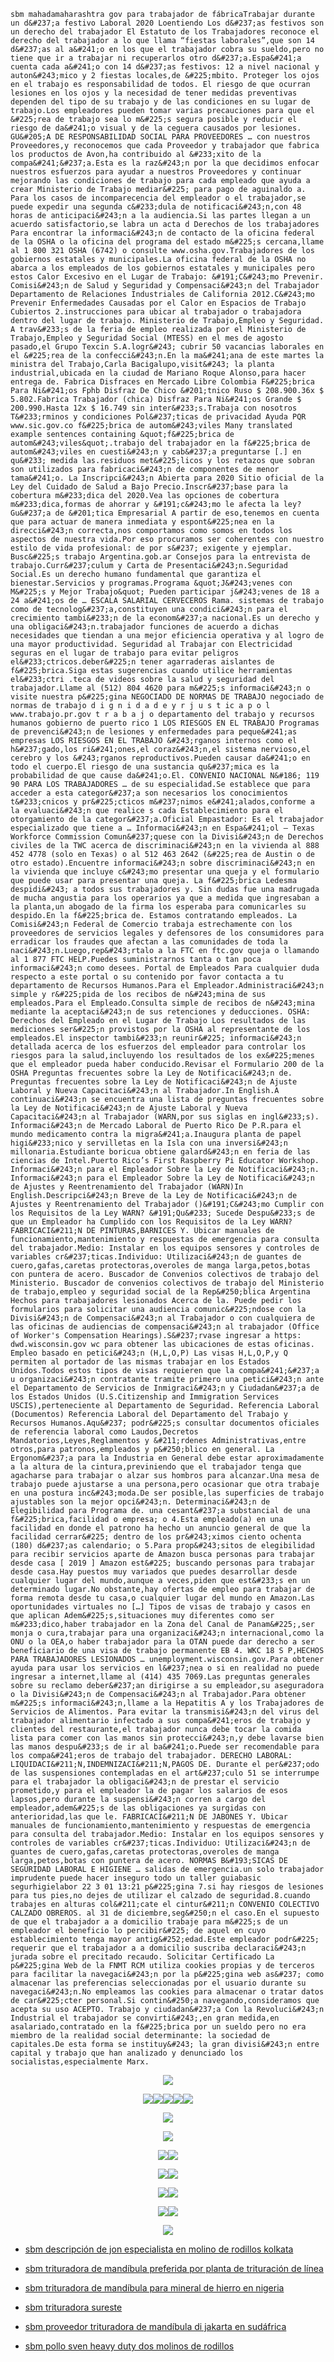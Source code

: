 
```
sbm mahadamaharashtra gov para trabajador de fábricaTrabajar durante un d&#237;a festivo Laboral 2020 Loentiendo Los d&#237;as festivos son un derecho del trabajador El Estatuto de los Trabajadores reconoce el derecho del trabajador a lo que llama “fiestas laborales”,que son 14 d&#237;as al a&#241;o en los que el trabajador cobra su sueldo,pero no tiene que ir a trabajar ni recuperarlos otro d&#237;a.Espa&#241;a cuenta cada a&#241;o con 14 d&#237;as festivos: 12 a nivel nacional y auton&#243;mico y 2 fiestas locales,de &#225;mbito. Proteger los ojos en el trabajo es responsabilidad de todos. El riesgo de que ocurran lesiones en los ojos y la necesidad de tener medidas preventivas dependen del tipo de su trabajo y de las condiciones en su lugar de trabajo.Los empleadores pueden tomar varias precauciones para que el &#225;rea de trabajo sea lo m&#225;s segura posible y reducir el riesgo de da&#241;o visual y de la ceguera causados por lesiones. GU&#205;A DE RESPONSABILIDAD SOCIAL PARA PROVEEDORES … con nuestros Proveedores,y reconocemos que cada Proveedor y trabajador que fabrica los productos de Avon,ha contribuido al &#233;xito de la compa&#241;&#237;a.Esta es la raz&#243;n por la que decidimos enfocar nuestros esfuerzos para ayudar a nuestros Proveedores y continuar mejorando las condiciones de trabajo para cada empleado que ayuda a crear Ministerio de Trabajo mediar&#225; para pago de aguinaldo a. Para los casos de incomparecencia del empleador o el trabajador,se puede expedir una segunda c&#233;dula de notificaci&#243;n,con 48 horas de anticipaci&#243;n a la audiencia.Si las partes llegan a un acuerdo satisfactorio,se labra un acta d Derechos de los trabajadores Para encontrar la informaci&#243;n de contacto de la oficina federal de la OSHA o la oficina del programa del estado m&#225;s cercana,llame al 1 800 321 OSHA (6742) o consulte www.osha.gov.Trabajadores de los gobiernos estatales y municipales.La oficina federal de la OSHA no abarca a los empleados de los gobiernos estatales y municipales pero estos Calor Excesivo en el Lugar de Trabajo: &#191;C&#243;mo Prevenir. Comisi&#243;n de Salud y Seguridad y Compensaci&#243;n del Trabajador Departamento de Relaciones Industriales de California 2012.C&#243;mo Prevenir Enfermedades Causadas por el Calor en Espacios de Trabajo Cubiertos 2.instrucciones para ubicar al trabajador o trabajadora dentro del lugar de trabajo. Ministerio de Trabajo,Empleo y Seguridad. A trav&#233;s de la feria de empleo realizada por el Ministerio de Trabajo,Empleo y Seguridad Social (MTESS) en el mes de agosto pasado,el Grupo Texcin S.A.logr&#243; cubrir 50 vacancias laborales en el &#225;rea de la confecci&#243;n.En la ma&#241;ana de este martes la ministra del Trabajo,Carla Bacigalupo,visit&#243; la planta industrial,ubicada en la ciudad de Mariano Roque Alonso,para hacer entrega de. Fabrica Disfraces en Mercado Libre Colombia F&#225;brica Para Ni&#241;os Fphb Disfraz De Chico &#201;tnico Ruso $ 208.900.36x $ 5.802.Fabrica Trabajador (chica) Disfraz Para Ni&#241;os Grande $ 200.990.Hasta 12x $ 16.749 sin inter&#233;s.Trabaja con nosotros T&#233;rminos y condiciones Pol&#237;ticas de privacidad Ayuda PQR www.sic.gov.co f&#225;brica de autom&#243;viles Many translated example sentences containing &quot;f&#225;brica de autom&#243;viles&quot;.trabajo del trabajador en la f&#225;brica de autom&#243;viles en cuesti&#243;n y cab&#237;a preguntarse [.] en qu&#233; medida las.residuos met&#225;licos y los retazos que sobran son utilizados para fabricaci&#243;n de componentes de menor tama&#241;o. La Inscripci&#243;n Abierta para 2020 Sitio oficial de la Ley del Cuidado de Salud a Bajo Precio.Inscr&#237;base para la cobertura m&#233;dica del 2020.Vea las opciones de cobertura m&#233;dica,formas de ahorrar y &#191;c&#243;mo le afecta la ley? Gu&#237;a de &#201;tica Empresarial A partir de eso,tenemos en cuenta que para actuar de manera inmediata y espont&#225;nea en la direcci&#243;n correcta,nos comportamos como somos en todos los aspectos de nuestra vida.Por eso procuramos ser coherentes con nuestro estilo de vida profesional: de por s&#237; exigente y ejemplar. Busc&#225;s trabajo Argentina.gob.ar Consejos para la entrevista de trabajo.Curr&#237;culum y Carta de Presentaci&#243;n.Seguridad Social.Es un derecho humano fundamental que garantiza el bienestar.Servicios y programas.Programa &quot;J&#243;venes con M&#225;s y Mejor Trabajo&quot; Pueden participar j&#243;venes de 18 a 24 a&#241;os de … ESCALA SALARIAL CERVECEROS Rama. sistemas de trabajo como de tecnolog&#237;a,constituyen una condici&#243;n para el crecimiento tambi&#233;n de la econom&#237;a nacional.Es un derecho y una obligaci&#243;n.trabajador funciones de acuerdo a dichas necesidades que tiendan a una mejor eficiencia operativa y al logro de una mayor productividad. Seguridad al Trabajar con Electricidad seguras en el lugar de trabajo para evitar peligros el&#233;ctricos.deber&#225;n tener agarraderas aislantes de f&#225;brica.Siga estas sugerencias cuando utilice herramientas el&#233;ctri .teca de videos sobre la salud y seguridad del trabajador.Llame al (512) 804 4620 para m&#225;s informaci&#243;n o visite nuestra p&#225;gina NEGOCIADO DE NORMAS DE TRABAJO negociado de normas de trabajo d i g n i d a d e y r j u s t ic a p o l www.trabajo.pr.gov t r a b a j o departamento del trabajo y recursos humanos gobierno de puerto rico 1 LOS RIESGOS EN EL TRABAJO Programas de prevenci&#243;n de lesiones y enfermedades para peque&#241;as empresas LOS RIESGOS EN EL TRABAJO &#243;rganos internos como el h&#237;gado,los ri&#241;ones,el coraz&#243;n,el sistema nervioso,el cerebro y los &#243;rganos reproductivos.Pueden causar da&#241;o en todo el cuerpo.El riesgo de una sustancia qu&#237;mica es la probabilidad de que cause da&#241;o.El. CONVENIO NACIONAL N&#186; 119 90 PARA LOS TRABAJADORES … de su especialidad.Se establece que para acceder a esta categor&#237;a son necesarios los conocimientos t&#233;cnicos y pr&#225;cticos m&#237;nimos e&#241;alados,conforme a la evaluaci&#243;n que realice s cada Establecimiento para el otorgamiento de la categor&#237;a.Oficial Empastador: Es el trabajador especializado que tiene a … Informaci&#243;n en Espa&#241;ol — Texas Workforce Commission Comun&#237;quese con la Divisi&#243;n de Derechos civiles de la TWC acerca de discriminaci&#243;n en la vivienda al 888 452 4778 (solo en Texas) o al 512 463 2642 (&#225;rea de Austin o de otro estado).Encuentre informaci&#243;n sobre discriminaci&#243;n en la vivienda que incluye c&#243;mo presentar una queja y el formulario que puede usar para presentar una queja. La f&#225;brica Ledesma despidi&#243; a todos sus trabajadores y. Sin dudas fue una madrugada de mucha angustia para los operarios ya que a medida que ingresaban a la planta,un abogado de la firma los esperaba para comunicarles su despido.En la f&#225;brica de. Estamos contratando empleados. La Comisi&#243;n Federal de Comercio trabaja estrechamente con los proveedores de servicios legales y defensores de los consumidores para erradicar los fraudes que afectan a las comunidades de toda la naci&#243;n.Luego,rep&#243;rtalo a la FTC en ftc.gov queja o llamando al 1 877 FTC HELP.Puedes suministrarnos tanta o tan poca informaci&#243;n como desees. Portal de Empleados Para cualquier duda respecto a este portal o su contenido por favor contacta a tu departamento de Recursos Humanos.Para el Empleador.Administraci&#243;n simple y r&#225;pida de los recibos de n&#243;mina de sus empleados.Para el Empleado.Consulta simple de recibos de n&#243;mina mediante la aceptaci&#243;n de sus retenciones y deducciones. OSHA: Derechos del Empleado en el Lugar de Trabajo Los resultados de las mediciones ser&#225;n provistos por la OSHA al representante de los empleados.El inspector tambi&#233;n reunir&#225; informaci&#243;n detallada acerca de los esfuerzos del empleador para controlar los riesgos para la salud,incluyendo los resultados de los ex&#225;menes que el empleador pueda haber conducido.Revisar el Formulario 200 de la OSHA Preguntas frecuentes sobre la Ley de Notificaci&#243;n de. Preguntas frecuentes sobre la Ley de Notificaci&#243;n de Ajuste Laboral y Nueva Capacitaci&#243;n al Trabajador.In English.A continuaci&#243;n se encuentra una lista de preguntas frecuentes sobre la Ley de Notificaci&#243;n de Ajuste Laboral y Nueva Capacitaci&#243;n al Trabajador (WARN,por sus siglas en ingl&#233;s). Informaci&#243;n de Mercado Laboral de Puerto Rico De P.R.para el mundo medicamento contra la migra&#241;a.Inaugura planta de papel higi&#233;nico y servilletas en la Isla con una inversi&#243;n millonaria.Estudiante boricua obtiene galard&#243;n en feria de las ciencias de Intel.Puerto Rico’s First Raspberry Pi Educator Workshop. Informaci&#243;n para el Empleador Sobre la Ley de Notificaci&#243;n. Informaci&#243;n para el Empleador Sobre la Ley de Notificaci&#243;n de Ajustes y Reentrenamiento del Trabajador (WARN)In English.Descripci&#243;n Breve de la Ley de Notificaci&#243;n de Ajustes y Reentrenamiento del Trabajador ()&#191;C&#243;mo Cumplir con los Requisitos de la Ley WARN? &#191;Qu&#233; Sucede Despu&#233;s de que un Empleador ha Cumplido con los Requisitos de la Ley WARN? FABRICACI&#211;N DE PINTURAS,BARNICES Y. Ubicar manuales de funcionamiento,mantenimiento y respuestas de emergencia para consulta del trabajador.Medio: Instalar en los equipos sensores y controles de variables cr&#237;ticas.Individuo: Utilizaci&#243;n de guantes de cuero,gafas,caretas protectoras,overoles de manga larga,petos,botas con puntera de acero. Buscador de Convenios colectivos de trabajo del Ministerio. Buscador de convenios colectivos de trabajo del Ministerio de trabajo,empleo y seguridad social de la Rep&#250;blica Argentina Hechos para trabajadores lesionados Acerca de la. Puede pedir los formularios para solicitar una audiencia comunic&#225;ndose con la Divisi&#243;n de Compensaci&#243;n al Trabajador o con cualquiera de las oficinas de audiencias de compensaci&#243;n al trabajador (Office of Worker's Compensation Hearings).S&#237;rvase ingresar a https: dwd.wisconsin.gov wc para obtener las ubicaciones de estas oficinas. Empleo basado en petici&#243;n (H,L,O,P) Las visas H,L,O,P,y Q permiten al portador de las mismas trabajar en los Estados Unidos.Todos estos tipos de visas requieren que la compa&#241;&#237;a u organizaci&#243;n contratante tramite primero una petici&#243;n ante el Departamento de Servicios de Inmigraci&#243;n y Ciudadan&#237;a de los Estados Unidos (U.S.Citizenship and Immigration Services USCIS),perteneciente al Departamento de Seguridad. Referencia Laboral (Documentos) Referencia Laboral del Departamento del Trabajo y Recursos Humanos.Aqu&#237; podr&#225;s consultar documentos oficiales de referencia laboral como Laudos,Decretos Mandatorios,Leyes,Reglamentos y &#211;rdenes Administrativas,entre otros,para patronos,empleados y p&#250;blico en general. La Ergonom&#237;a para la Industria en General debe estar aproximadamente a la altura de la cintura,previniendo que el trabajador tenga que agacharse para trabajar o alzar sus hombros para alcanzar.Una mesa de trabajo puede ajustarse a una persona,pero ocasionar que otra trabaje en una postura inc&#243;moda.De ser posible,las superficies de trabajo ajustables son la mejor opci&#243;n. Determinaci&#243;n de Elegibilidad para Programa de. una cesant&#237;a substancial de una f&#225;brica,facilidad o empresa; o 4.Esta empleado(a) en una facilidad en donde el patrono ha hecho un anuncio general de que la facilidad cerrar&#225; dentro de los pr&#243;ximos ciento ochenta (180) d&#237;as calendario; o 5.Para prop&#243;sitos de elegibilidad para recibir servicios aparte de Amazon busca personas para trabajar desde casa [ 2019 ] Amazon est&#225; buscando personas para trabajar desde casa.Hay puestos muy variados que puedes desarrollar desde cualquier lugar del mundo,aunque a veces,piden que est&#233;s en un determinado lugar.No obstante,hay ofertas de empleo para trabajar de forma remota desde tu casa,o cualquier lugar del mundo en Amazon.Las oportunidades virtuales no […] Tipos de visas de trabajo y casos en que aplican Adem&#225;s,situaciones muy diferentes como ser m&#233;dico,haber trabajador en la Zona del Canal de Panam&#225;,ser monja o cura,trabajar para una organizaci&#243;n internacional,como la ONU o la OEA,o haber trabajador para la OTAN puede dar derecho a ser beneficiario de una visa de trabajo permanente EB 4. WKC 18 S P,HECHOS PARA TRABAJADORES LESIONADOS … unemployment.wisconsin.gov.Para obtener ayuda para usar los servicios en l&#237;nea o si en realidad no puede ingresar a internet,llame al (414) 435 7069.Las preguntas generales sobre su reclamo deber&#237;an dirigirse a su empleador,su aseguradora o la Divisi&#243;n de Compensaci&#243;n al Trabajador.Para obtener m&#225;s informaci&#243;n,llame a la Hepatitis A y los Trabajadores de Servicios de Alimentos. Para evitar la transmisi&#243;n del virus del trabajador alimentario infectado a sus compa&#241;eros de trabajo y clientes del restaurante,el trabajador nunca debe tocar la comida lista para comer con las manos sin protecci&#243;n,y debe lavarse bien las manos despu&#233;s de ir al ba&#241;o.Puede ser recomendable para los compa&#241;eros de trabajo del trabajador. DERECHO LABORAL: LIQUIDACI&#211;N,INDEMNIZACI&#211;N,PAGOS DE. Durante el per&#237;odo de las suspensiones contempladas en el art&#237;culo 51 se interrumpe para el trabajador la obligaci&#243;n de prestar el servicio prometido,y para el empleador la de pagar los salarios de esos lapsos,pero durante la suspensi&#243;n corren a cargo del empleador,adem&#225;s de las obligaciones ya surgidas con anterioridad,las que le. FABRICACI&#211;N DE JABONES Y. Ubicar manuales de funcionamiento,mantenimiento y respuestas de emergencia para consulta del trabajador.Medio: Instalar en los equipos sensores y controles de variables cr&#237;ticas.Individuo: Utilizaci&#243;n de guantes de cuero,gafas,caretas protectoras,overoles de manga larga,petos,botas con puntera de acero. NORMAS B&#193;SICAS DE SEGURIDAD LABORAL E HIGIENE … salidas de emergencia.un solo trabajador imprudente puede hacer inseguro todo un taller guiabasic segurhigielabor 22 3 01 13:21 p&#225;gina 7.si hay riesgos de lesiones para tus pies,no dejes de utilizar el calzado de seguridad.8.cuando trabajes en alturas col&#211;cate el cintur&#211;n CONVENIO COLECTIVO CALZADO OBREROS. al 31 de diciembre,seg&#250;n el caso.En el supuesto de que el trabajador a a domicilio trabaje para m&#225;s de un empleador el beneficio lo percibir&#225; de aquel en cuyo establecimiento tenga mayor antig&#252;edad.Este empleador podr&#225; requerir que el trabajador a a domicilio suscriba declaraci&#243;n jurada sobre el precitado recaudo. Solicitar Certificado La p&#225;gina Web de la FNMT RCM utiliza cookies propias y de terceros para facilitar la navegaci&#243;n por la p&#225;gina web as&#237; como almacenar las preferencias seleccionadas por el usuario durante su navegaci&#243;n.No empleamos las cookies para almacenar o tratar datos de car&#225;cter personal.Si contin&#250;a navegando,consideramos que acepta su uso ACEPTO. Trabajo y ciudadan&#237;a Con la Revoluci&#243;n Industrial el trabajador se convirti&#243;,en gran medida,en asalariado,contratado en la f&#225;brica por un sueldo pero no era miembro de la realidad social determinante: la sociedad de capitales.De esta forma se instituy&#243; la gran divisi&#243;n entre capital y trabajo que han analizado y denunciado los socialistas,especialmente Marx. 
```

<div align="center">

<a href="https://es-crusher.shibang-china.com/github&k=sbm+mahadamaharashtra+gov+para+trabajador+de+f%C3%A1brica"><img src="https://static.shibang-china.com/es/crusher/logo.jpg"></a>

<a href="https://es-crusher.shibang-china.com/github&k=sbm+mahadamaharashtra+gov+para+trabajador+de+f%C3%A1brica"><img src="https://static.shibang-china.com/es/crusher/index.jpg"></a><a href="https://es-crusher.shibang-china.com/material.htmlgithub&k=sbm+mahadamaharashtra+gov+para+trabajador+de+f%C3%A1brica"><img src="https://static.shibang-china.com/es/crusher/material.jpg"></a><a href="https://es-crusher.shibang-china.com/application.htmlgithub&k=sbm+mahadamaharashtra+gov+para+trabajador+de+f%C3%A1brica"><img src="https://static.shibang-china.com/es/crusher/application.jpg"></a><a href="https://es-crusher.shibang-china.com/aboutus.htmlgithub&k=sbm+mahadamaharashtra+gov+para+trabajador+de+f%C3%A1brica"><img src="https://static.shibang-china.com/es/crusher/aboutus.jpg"></a><a href="https://es-crusher.shibang-china.com/contact.htmlgithub&k=sbm+mahadamaharashtra+gov+para+trabajador+de+f%C3%A1brica"><img src="https://static.shibang-china.com/es/crusher/contact.jpg"></a>

<a href="https://es-crusher.shibang-china.com/github&k=sbm+mahadamaharashtra+gov+para+trabajador+de+f%C3%A1brica"><img src="https://static.shibang-china.com/es/crusher/banner.jpg"></a>

<a href="https://swt.shibang-china.com/github&k=sbm+mahadamaharashtra+gov+para+trabajador+de+f%C3%A1brica"><img src="https://static.shibang-china.com/es/crusher/text.jpg"></a>

<a href="https://swt.shibang-china.com/github&k=sbm+mahadamaharashtra+gov+para+trabajador+de+f%C3%A1brica"><img src="https://static.shibang-china.com/es/crusher/chat.jpg"></a><a href="https://es-crusher.shibang-china.com/contact.htmlgithub&k=sbm+mahadamaharashtra+gov+para+trabajador+de+f%C3%A1brica"><img src="https://static.shibang-china.com/es/crusher/message.jpg"></a>

<a href="https://es-crusher.shibang-china.com/products/pe.htmlgithub&k=sbm+mahadamaharashtra+gov+para+trabajador+de+f%C3%A1brica"><img src="https://static.shibang-china.com/es/crusher/pe.jpg"></a><a href="https://es-crusher.shibang-china.com/products/pf.htmlgithub&k=sbm+mahadamaharashtra+gov+para+trabajador+de+f%C3%A1brica"><img src="https://static.shibang-china.com/es/crusher/pf.jpg"></a>

<a href="https://es-crusher.shibang-china.com/products/hpt.htmlgithub&k=sbm+mahadamaharashtra+gov+para+trabajador+de+f%C3%A1brica"><img src="https://static.shibang-china.com/es/crusher/hpt.jpg"></a><a href="https://es-crusher.shibang-china.com/products/vsi.htmlgithub&k=sbm+mahadamaharashtra+gov+para+trabajador+de+f%C3%A1brica"><img src="https://static.shibang-china.com/es/crusher/vsi.jpg"></a>

<a href="https://es-crusher.shibang-china.com/products/klv.htmlgithub&k=sbm+mahadamaharashtra+gov+para+trabajador+de+f%C3%A1brica"><img src="https://static.shibang-china.com/es/crusher/klv.jpg"></a><a href="https://es-crusher.shibang-china.com/products/portable.htmlgithub&k=sbm+mahadamaharashtra+gov+para+trabajador+de+f%C3%A1brica"><img src="https://static.shibang-china.com/es/crusher/portable.jpg"></a>

<a href="https://swt.shibang-china.com/github&k=sbm+mahadamaharashtra+gov+para+trabajador+de+f%C3%A1brica"><img src="https://static.shibang-china.com/es/crusher/case.jpg"></a>

</div>


* [sbm descripción de jon especialista en molino de rodillos kolkata](sbm%20descripci%C3%B3n%20de%20jon%20especialista%20en%20molino%20de%20rodillos%20kolkata.md)

* [sbm trituradora de mandíbula preferida por planta de trituración de línea](sbm%20trituradora%20de%20mand%C3%ADbula%20preferida%20por%20planta%20de%20trituraci%C3%B3n%20de%20l%C3%ADnea.md)

* [sbm trituradora de mandíbula para mineral de hierro en nigeria](sbm%20trituradora%20de%20mand%C3%ADbula%20para%20mineral%20de%20hierro%20en%20nigeria.md)

* [sbm trituradora sureste](sbm%20trituradora%20sureste.md)

* [sbm proveedor trituradora de mandíbula di jakarta en sudáfrica](sbm%20proveedor%20trituradora%20de%20mand%C3%ADbula%20di%20jakarta%20en%20sud%C3%A1frica.md)

* [sbm pollo sven heavy duty dos molinos de rodillos](sbm%20pollo%20sven%20heavy%20duty%20dos%20molinos%20de%20rodillos.md)